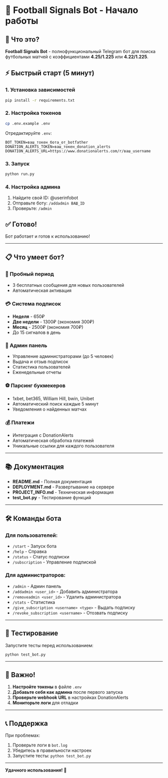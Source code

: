 # 🚀 Football Signals Bot - Начало работы

## 🎯 Что это?

**Football Signals Bot** - полнофункциональный Telegram бот для поиска футбольных матчей с коэффициентами **4.25/1.225** или **4.22/1.225**.

## ⚡ Быстрый старт (5 минут)

### 1. Установка зависимостей
```bash
pip install -r requirements.txt
```

### 2. Настройка токенов
```bash
cp .env.example .env
```

Отредактируйте `.env`:
```env
BOT_TOKEN=ваш_токен_бота_от_botfather
DONATION_ALERTS_TOKEN=ваш_токен_donation_alerts
DONATION_ALERTS_URL=https://www.donationalerts.com/r/ваш_username
```

### 3. Запуск
```bash
python run.py
```

### 4. Настройка админа
1. Найдите свой ID: @userinfobot
2. Отправьте боту: `/addadmin ВАШ_ID`
3. Проверьте: `/admin`

## ✅ Готово!

Бот работает и готов к использованию!

---

## 📋 Что умеет бот?

### 🎁 Пробный период
- 3 бесплатных сообщения для новых пользователей
- Автоматическая активация

### 💳 Система подписок
- **Неделя** - 650₽
- **Две недели** - 1300₽ (экономия 300₽)
- **Месяц** - 2500₽ (экономия 700₽)
- До 15 сигналов в день

### 🔧 Админ панель
- Управление администраторами (до 5 человек)
- Выдача и отзыв подписок
- Статистика пользователей
- Еженедельные отчеты

### ⚽️ Парсинг букмекеров
- 1xbet, bet365, William Hill, bwin, Unibet
- Автоматический поиск каждые 5 минут
- Уведомления о найденных матчах

### 💰 Платежи
- Интеграция с DonationAlerts
- Автоматическая обработка платежей
- Уникальные ссылки для каждого пользователя

---

## 📚 Документация

- **README.md** - Полная документация
- **DEPLOYMENT.md** - Развертывание на сервере
- **PROJECT_INFO.md** - Техническая информация
- **test_bot.py** - Тестирование функций

---

## 🛠️ Команды бота

### Для пользователей:
- `/start` - Запуск бота
- `/help` - Справка
- `/status` - Статус подписки
- `/subscription` - Управление подпиской

### Для администраторов:
- `/admin` - Админ панель
- `/addadmin <user_id>` - Добавить администратора
- `/removeadmin <user_id>` - Удалить администратора
- `/stats` - Статистика
- `/give_subscription <username> <type>` - Выдать подписку
- `/revoke_subscription <username>` - Отозвать подписку

---

## 🔧 Тестирование

Запустите тесты перед использованием:
```bash
python test_bot.py
```

---

## 🚨 Важно!

1. **Настройте токены** в файле `.env`
2. **Добавьте себя как админа** после первого запуска
3. **Проверьте webhook URL** в настройках DonationAlerts
4. **Мониторьте логи** для отладки

---

## 📞 Поддержка

При проблемах:
1. Проверьте логи в `bot.log`
2. Убедитесь в правильности настроек
3. Запустите тесты: `python test_bot.py`

---

**Удачного использования! 🚀** 